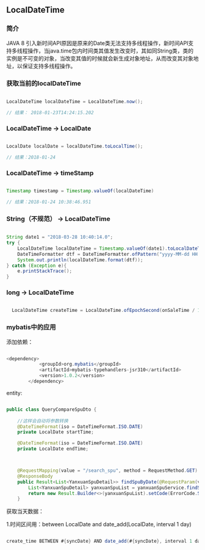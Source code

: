 ## LocalDateTime

### 简介

JAVA 8 引入新时间API原因是原来的Date类无法支持多线程操作，新时间API支持多线程操作，当java.time包内时间类其值发生改变时，其如同String类，类的实例是不可变的对象，当改变其值的时候就会新生成对象地址，从而改变其对象地址，以保证支持多线程操作。

### 获取当前的localDateTime

```java

LocalDateTime localDateTime = LocalDateTime.now();

// 结果： 2018-01-23T14:24:15.202

```

### LocalDateTime -> LocalDate

```java

LocalDate localDate = localDateTime.toLocalTime();

// 结果：2018-01-24

```

### LocalDateTime -> timeStamp

```java

Timestamp timestamp = Timestamp.valueOf(localDateTime)

// 结果：2018-01-24 10:38:46.951

```

### String（不规范） -> LocalDateTime

```java

String date1 = "2018-03-28 10:40:14.0";
try {
    LocalDateTime localDateTime = Timestamp.valueOf(date1).toLocalDateTime();
    DateTimeFormatter dtf = DateTimeFormatter.ofPattern("yyyy-MM-dd HH:mm:ss");
    System.out.println(localDateTime.format(dtf));
} catch (Exception e){
    e.printStackTrace();
}

```

### long -> LocalDateTime

```java

  LocalDateTime createTime = LocalDateTime.ofEpochSecond(onSaleTime / 1000, 0, ZoneOffset.ofHours(8));

```

### mybatis中的应用

添加依赖：

```java

<dependency>
            <groupId>org.mybatis</groupId>
            <artifactId>mybatis-typehandlers-jsr310</artifactId>
            <version>1.0.2</version>
        </dependency>

```

entity:

```java

public class QueryCompareSpuDto {
     
    //这样会自动将参数转换
    @DateTimeFormat(iso = DateTimeFormat.ISO.DATE)
    private LocalDate startTime;

    @DateTimeFormat(iso = DateTimeFormat.ISO.DATE)
    private LocalDate endTime;


```

```java


    @RequestMapping(value = "/search_spu", method = RequestMethod.GET)
    @ResponseBody
    public Result<List<YanxuanSpuDetail>> findSpuByDate(@RequestParam(value = "syncDate") @DateTimeFormat(iso = DateTimeFormat.ISO.DATE) LocalDate syncDate) {
        List<YanxuanSpuDetail> yanxuanSpuList = yanxuanSpuService.findSpuByDate(syncDate);
        return new Result.Builder<>(yanxuanSpuList).setCode(ErrorCode.SUCCESS).build();
    }
```


获取当天数据：

1.时间区间用：between LocalDate and date_add(LocalDate, interval 1 day)

```java

create_time BETWEEN #{syncDate} AND date_add(#{syncDate}, interval 1 day)

```

